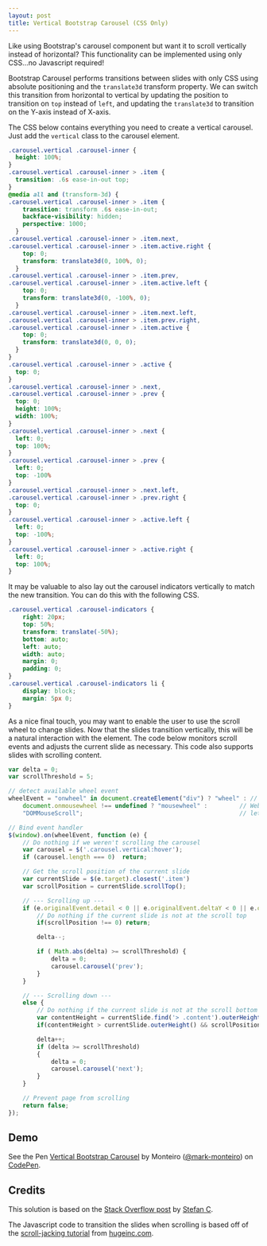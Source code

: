```yaml
---
layout: post
title: Vertical Bootstrap Carousel (CSS Only)
---
```


Like using Bootstrap's carousel component but want it to scroll vertically
instead of horizontal? This functionality can be implemented using only CSS...no
Javascript required!

Bootstrap Carousel performs transitions between slides with only CSS using
absolute positioning and the `translate3d` transform property. We can switch
this transition from horizontal to vertical by updating the position to
transition on `top` instead of `left`, and updating the `translate3d` to
transition on the Y-axis instead of X-axis.

The CSS below contains everything you need to create a vertical carousel. Just
add the `vertical` class to the carousel element.

``` css
.carousel.vertical .carousel-inner {
  height: 100%;
}
.carousel.vertical .carousel-inner > .item {
  transition: .6s ease-in-out top;
}
@media all and (transform-3d) {
.carousel.vertical .carousel-inner > .item {
    transition: transform .6s ease-in-out;
    backface-visibility: hidden;
    perspective: 1000;
  }
.carousel.vertical .carousel-inner > .item.next,
.carousel.vertical .carousel-inner > .item.active.right {
    top: 0;
    transform: translate3d(0, 100%, 0);
  }
.carousel.vertical .carousel-inner > .item.prev,
.carousel.vertical .carousel-inner > .item.active.left {
    top: 0;
    transform: translate3d(0, -100%, 0);
  }
.carousel.vertical .carousel-inner > .item.next.left,
.carousel.vertical .carousel-inner > .item.prev.right,
.carousel.vertical .carousel-inner > .item.active {
    top: 0;
    transform: translate3d(0, 0, 0);
  }
}
.carousel.vertical .carousel-inner > .active {
  top: 0;
}
.carousel.vertical .carousel-inner > .next,
.carousel.vertical .carousel-inner > .prev {
  top: 0;
  height: 100%;
  width: 100%;
}
.carousel.vertical .carousel-inner > .next {
  left: 0;
  top: 100%;
}
.carousel.vertical .carousel-inner > .prev {
  left: 0;
  top: -100%
}
.carousel.vertical .carousel-inner > .next.left,
.carousel.vertical .carousel-inner > .prev.right {
  top: 0;
}
.carousel.vertical .carousel-inner > .active.left {
  left: 0;
  top: -100%;
}
.carousel.vertical .carousel-inner > .active.right {
  left: 0;
  top: 100%;
}
```

It may be valuable to also lay out the carousel indicators vertically to match
the new transition. You can do this with the following CSS.

``` css
.carousel.vertical .carousel-indicators {
    right: 20px;
    top: 50%;
    transform: translate(-50%);
    bottom: auto;
    left: auto;
    width: auto;
    margin: 0;
    padding: 0;
}
.carousel.vertical .carousel-indicators li {
    display: block;
    margin: 5px 0;
}
```

As a nice final touch, you may want to enable the user to use the scroll wheel
to change slides. Now that the slides transition vertically, this will be a
natural interaction with the element. The code below monitors scroll events and
adjusts the current slide as necessary. This code also supports slides with
scrolling content.

``` javascript
var delta = 0;
var scrollThreshold = 5;

// detect available wheel event
wheelEvent = "onwheel" in document.createElement("div") ? "wheel" : // Modern browsers support "wheel"
    document.onmousewheel !== undefined ? "mousewheel" :         // Webkit and IE support at least "mousewheel"
    "DOMMouseScroll";                                            // let's assume that remaining browsers are older Firefox

// Bind event handler
$(window).on(wheelEvent, function (e) {
    // Do nothing if we weren't scrolling the carousel
    var carousel = $('.carousel.vertical:hover');
    if (carousel.length === 0)  return;

    // Get the scroll position of the current slide
    var currentSlide = $(e.target).closest('.item')
    var scrollPosition = currentSlide.scrollTop();

    // --- Scrolling up ---
    if (e.originalEvent.detail < 0 || e.originalEvent.deltaY < 0 || e.originalEvent.wheelDelta > 0) {
        // Do nothing if the current slide is not at the scroll top
        if(scrollPosition !== 0) return;

        delta--;

        if ( Math.abs(delta) >= scrollThreshold) {
            delta = 0;
            carousel.carousel('prev');
        }
    }

    // --- Scrolling down ---
    else {
        // Do nothing if the current slide is not at the scroll bottom
        var contentHeight = currentSlide.find('> .content').outerHeight();
        if(contentHeight > currentSlide.outerHeight() && scrollPosition + currentSlide.outerHeight() !== contentHeight) return;

        delta++;
        if (delta >= scrollThreshold)
        {
            delta = 0;
            carousel.carousel('next');
        }
    }

    // Prevent page from scrolling
    return false;
});
```

## Demo

<p data-height="688" data-theme-id="0" data-slug-hash="WxVOYE" data-default-tab="result" data-user="mark-monteiro" data-embed-version="2" class="codepen">See the Pen <a href="https://codepen.io/mark-monteiro/pen/WxVOYE/">Vertical Bootstrap Carousel</a> by Monteiro (<a href="https://codepen.io/mark-monteiro">@mark-monteiro</a>) on <a href="https://codepen.io">CodePen</a>.</p>
<script async src="//assets.codepen.io/assets/embed/ei.js"></script>

## Credits

This solution is based on the
[Stack Overflow post](https://stackoverflow.com/a/30330303/1988326) by
[Stefan C](https://stackoverflow.com/users/4672658/stefan-c).

The Javascript code to transition the slides when scrolling is based off of the
[scroll-jacking tutorial](https://web.archive.org/web/20140221105017/https://www.hugeinc.com/ideas/perspective/scroll-jacking-on-hugeinc)
from [hugeinc.com](https://www.hugeinc.com).
